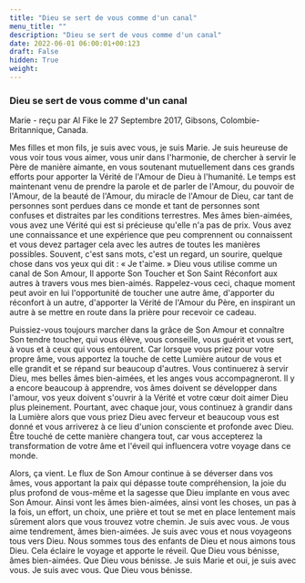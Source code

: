 ```yaml
---
title: "Dieu se sert de vous comme d'un canal"
menu_title: ""
description: "Dieu se sert de vous comme d'un canal"
date: 2022-06-01 06:00:01+00:123
draft: False
hidden: True
weight:
---
```

### Dieu se sert de vous comme d'un canal

Marie - reçu par Al Fike le 27 Septembre 2017, Gibsons, Colombie-Britannique, Canada.

Mes filles et mon fils, je suis avec vous, je suis Marie. Je suis heureuse de vous voir tous vous aimer, vous unir dans l'harmonie, de chercher à servir le Père de manière aimante, en vous soutenant mutuellement dans ces grands efforts pour apporter la Vérité de l'Amour de Dieu à l'humanité. Le temps est maintenant venu de prendre la parole et de parler de l'Amour, du pouvoir de l'Amour, de la beauté de l'Amour, du miracle de l'Amour de Dieu, car tant de personnes sont perdues dans ce monde et tant de personnes sont confuses et distraites par les conditions terrestres. Mes âmes bien-aimées, vous avez une Vérité qui est si précieuse qu'elle n'a pas de prix. Vous avez une connaissance et une expérience que peu comprennent ou connaissent et vous devez partager cela avec les autres de toutes les manières possibles. Souvent, c'est sans mots, c'est un regard, un sourire, quelque chose dans vos yeux qui dit : « Je t'aime. » Dieu vous utilise comme un canal de Son Amour, Il apporte Son Toucher et Son Saint Réconfort aux autres à travers vous mes bien-aimés. Rappelez-vous ceci, chaque moment peut avoir en lui l'opportunité de toucher une autre âme, d'apporter du réconfort à un autre, d'apporter la Vérité de l'Amour du Père, en inspirant un autre à se mettre en route dans la prière pour recevoir ce cadeau.

Puissiez-vous toujours marcher dans la grâce de Son Amour et connaître Son tendre toucher, qui vous élève, vous conseille, vous guérit et vous sert, à vous et à ceux qui vous entourent. Car lorsque vous priez pour votre propre âme, vous apportez la touche de cette Lumière autour de vous et elle grandit et se répand sur beaucoup d'autres. Vous continuerez à servir Dieu, mes belles âmes bien-aimées, et les anges vous accompagneront. Il y a encore beaucoup à apprendre, vos âmes doivent se développer dans l'amour, vos yeux doivent s'ouvrir à la Vérité et votre cœur doit aimer Dieu plus pleinement. Pourtant, avec chaque jour, vous continuez à grandir dans la Lumière alors que vous priez Dieu avec ferveur et beaucoup vous est donné et vous arriverez à ce lieu d'union consciente et profonde avec Dieu. Être touché de cette manière changera tout, car vous accepterez la transformation de votre âme et l'éveil qui influencera votre voyage dans ce monde.

Alors, ça vient. Le flux de Son Amour continue à se déverser dans vos âmes, vous apportant la paix qui dépasse toute compréhension, la joie du plus profond de vous-même et la sagesse que Dieu implante en vous avec Son Amour. Ainsi vont les âmes bien-aimées, ainsi vont les choses, un pas à la fois, un effort, un choix, une prière et tout se met en place lentement mais sûrement alors que vous trouvez votre chemin. Je suis avec vous. Je vous aime tendrement, âmes bien-aimées. Je suis avec vous et nous voyageons tous vers Dieu. Nous sommes tous des enfants de Dieu et nous aimons tous Dieu. Cela éclaire le voyage et apporte le réveil. Que Dieu vous bénisse, âmes bien-aimées. Que Dieu vous bénisse. Je suis Marie et oui, je suis avec vous. Je suis avec vous. Que Dieu vous bénisse.
